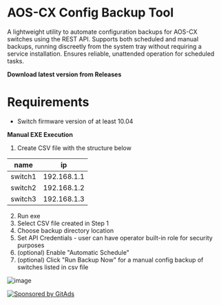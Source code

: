 # AOS-CX Config Backup Tool
A lightweight utility to automate configuration backups for AOS-CX switches using the REST API. Supports both scheduled and manual backups, running discreetly from the system tray without requiring a service installation. Ensures reliable, unattended operation for scheduled tasks.

**Download latest version from Releases**

# Requirements
  - Switch firmware version of at least 10.04

**Manual EXE Execution**
1. Create CSV file with the structure below

  | name    | ip           |
  |---------|--------------|
  | switch1 | 192.168.1.1  |
  | switch2 | 192.168.1.2  |
  | switch3 | 192.168.1.3  |

2. Run exe
3. Select CSV file created in Step 1
4. Choose backup directory location
5. Set API Credentials - user can have operator built-in role for security purposes
6. (optional) Enable "Automatic Schedule"
7. (optional) Click "Run Backup Now" for a manual config backup of switches listed in csv file


![image](https://github.com/user-attachments/assets/eeb18fd3-120e-4d2c-a258-9af097163791)



   

<!-- GitAds-Verify: Z6ZHXBL5TGG74LMBZTJYZARG8DOAL5FP -->
[![Sponsored by GitAds](https://gitads.dev/v1/ad-serve?source=cmdlabtech/aos-cx-config-backup-tool@github)](https://gitads.dev/v1/ad-track?source=cmdlabtech/aos-cx-config-backup-tool@github)
